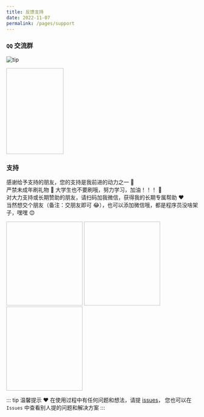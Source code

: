 ```yaml
---
title: 反馈支持
date: 2022-11-07
permalink: /pages/support
---
```


### `QQ` 交流群

![tip](~@alias/img/support/tip.jpg)

<img :src="$withBase('/img/support/qq.png')" width="150px" height="225px" />

### 支持

感谢给予支持的朋友，您的支持是我前进的动力之一 🎉  
严禁未成年刷礼物 🎁 大学生也不要刷哦，努力学习，加油！！！ 💪  
对大力支持或长期赞助的朋友，请扫码加我微信，获得我的长期专属帮助 ❤️  
当然想交个朋友（备注：交朋友即可 😂），也可以添加微信哦，都是程序员没啥架子，嘿嘿 😊

<img :src="$withBase('/img/support/addWx.jpg')" width="200px" height="220px" />
<img :src="$withBase('/img/support/wx.jpg')" width="200px" height="220px" style="marginRight:16px" />
<img :src="$withBase('/img/support/ali.jpg')" width="200px" height="220px" />
 
::: tip 温馨提示 ❤️
在使用过程中有任何问题和想法，请提 [issues](https://github.com/xiaoxian521/vue-pure-admin/issues/new/choose)，
您也可以在 `Issues` 中查看别人提的问题和解决方案
:::
